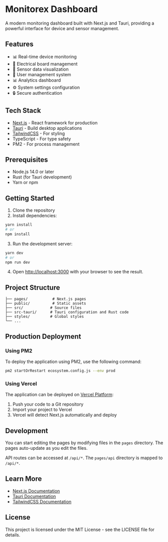 # Monitorex Dashboard

A modern monitoring dashboard built with Next.js and Tauri, providing a powerful interface for device and sensor management.

## Features

- 📊 Real-time device monitoring
- 🔌 Electrical board management
- 📡 Sensor data visualization
- 👥 User management system
- 📊 Analytics dashboard
- ⚙️ System settings configuration
- 🔒 Secure authentication

## Tech Stack

- [Next.js](https://nextjs.org/) - React framework for production
- [Tauri](https://tauri.app/) - Build desktop applications
- [TailwindCSS](https://tailwindcss.com/) - For styling
- TypeScript - For type safety
- PM2 - For process management

## Prerequisites

- Node.js 14.0 or later
- Rust (for Tauri development)
- Yarn or npm

## Getting Started

1. Clone the repository
2. Install dependencies:

```bash
yarn install
# or
npm install
```

3. Run the development server:

```bash
yarn dev
# or
npm run dev
```

4. Open [http://localhost:3000](http://localhost:3000) with your browser to see the result.

## Project Structure

```
├── pages/           # Next.js pages
├── public/          # Static assets
├── src/            # Source files
├── src-tauri/      # Tauri configuration and Rust code
├── styles/         # Global styles
└── ...
```

## Production Deployment

### Using PM2

To deploy the application using PM2, use the following command:

```bash
pm2 startOrRestart ecosystem.config.js --env prod
```

### Using Vercel

The application can be deployed on [Vercel Platform](https://vercel.com/new):

1. Push your code to a Git repository
2. Import your project to Vercel
3. Vercel will detect Next.js automatically and deploy

## Development

You can start editing the pages by modifying files in the `pages` directory. The pages auto-update as you edit the files.

API routes can be accessed at `/api/*`. The `pages/api` directory is mapped to `/api/*`.

## Learn More

- [Next.js Documentation](https://nextjs.org/docs)
- [Tauri Documentation](https://tauri.app/docs)
- [TailwindCSS Documentation](https://tailwindcss.com/docs)

## License

This project is licensed under the MIT License - see the LICENSE file for details.
